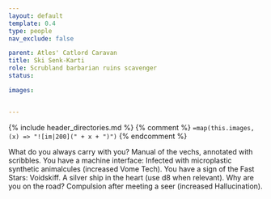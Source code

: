 ```yaml
---
layout: default
template: 0.4
type: people
nav_exclude: false

parent: Atles' Catlord Caravan
title: Ski Senk-Karti
role: Scrubland barbarian ruins scavenger
status: 

images: 


---
```


{% include header_directories.md %}
{% comment %}
`=map(this.images, (x) => "![im|200](" + x + ")")`
{% endcomment %}

What do you always carry with you? Manual of the vechs, annotated with scribbles.
You have a machine interface: Infected with microplastic synthetic animalcules (increased Vome Tech).
You have a sign of the Fast Stars: Voidskiff. A silver ship in the heart (use d8 when relevant).
Why are you on the road? Compulsion after meeting a seer (increased Hallucination).
